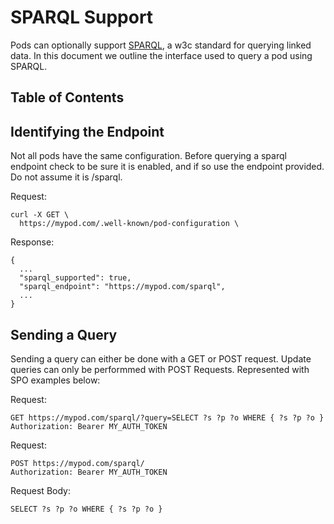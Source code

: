 # SPARQL Support

Pods can optionally support [SPARQL](https://www.w3.org/TR/rdf-sparql-query/), a w3c standard for querying linked data. In this document we outline the interface used to query a pod using SPARQL.

## Table of Contents



## Identifying the Endpoint

Not all pods have the same configuration. Before querying a sparql endpoint check to be sure it is enabled, and if so use the endpoint provided. Do not assume it is /sparql.

Request:
```
curl -X GET \
  https://mypod.com/.well-known/pod-configuration \
```

Response:
```
{
  ...
  "sparql_supported": true,
  "sparql_endpoint": "https://mypod.com/sparql",
  ...
}
```

## Sending a Query

Sending a query can either be done with a GET or POST request. Update queries can only be performmed with POST Requests. Represented with SPO examples below:

Request:
```
GET https://mypod.com/sparql/?query=SELECT ?s ?p ?o WHERE { ?s ?p ?o }
Authorization: Bearer MY_AUTH_TOKEN
```

Request:
```
POST https://mypod.com/sparql/
Authorization: Bearer MY_AUTH_TOKEN
```

Request Body:
```
SELECT ?s ?p ?o WHERE { ?s ?p ?o }
```
